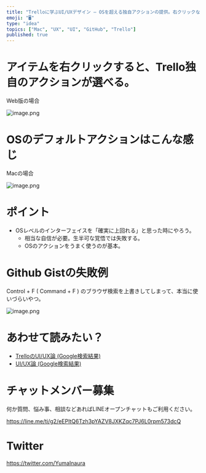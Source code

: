 ```yaml
---
title: "Trelloに学ぶUI/UXデザイン – OSを超える独自アクションの提供。右クリックなどの超重要ユーザーアクションを上書きする。"
emoji: "🖥"
type: "idea"
topics: ["Mac", "UX", "UI", "GitHub", "Trello"]
published: true
---
```


# アイテムを右クリックすると、Trello独自のアクションが選べる。

Web版の場合

![image.png](https://qiita-image-store.s3.amazonaws.com/0/89618/f629f597-dc7b-82a9-c123-6f6fc24b1dc6.png)

# OSのデフォルトアクションはこんな感じ

Macの場合

![image.png](https://qiita-image-store.s3.amazonaws.com/0/89618/882f2c6f-1b3c-6342-5e79-daedb17115f8.png)

# ポイント

- OSレベルのインターフェイスを「確実に上回れる」と思った時にやろう。
  - 相当な自信が必要。生半可な覚悟では失敗する。
  - OSのアクションをうまく使うのが基本。

# Github Gistの失敗例

Control + F ( Command + F ) のブラウザ検索を上書きしてしまって、本当に使いづらいやつ。

![image.png](https://qiita-image-store.s3.amazonaws.com/0/89618/ea95078f-e6d1-d34c-899e-722d9290e8cc.png)


# あわせて読みたい？

- [TrelloのUI/UX論 (Google検索結果)](https://www.google.co.jp/search?q=yumainaura+ui+ux&oq=yumainaura+ui+ux)
- [UI/UX論 (Google検索結果)](https://www.google.co.jp/search?q=yumainaura+ui+ux&oq=yumainaura+ui+ux)








<!-- Update From Qiita API -->

# チャットメンバー募集


何か質問、悩み事、相談などあればLINEオープンチャットもご利用ください。

https://line.me/ti/g2/eEPltQ6Tzh3pYAZV8JXKZqc7PJ6L0rpm573dcQ





# Twitter


https://twitter.com/YumaInaura


<!-- Update From Qiita API -->



